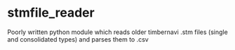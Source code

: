 stmfile_reader
==============

Poorly written python module which reads older timbernavi .stm files (single and consolidated types) and parses them to .csv

